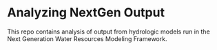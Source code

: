 # Analyzing NextGen Output

This repo contains analysis of output from hydrologic models run in the Next Generation Water Resources Modeling Framework.

